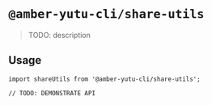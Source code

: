# `@amber-yutu-cli/share-utils`

> TODO: description

## Usage

```
import shareUtils from '@amber-yutu-cli/share-utils';

// TODO: DEMONSTRATE API
```
